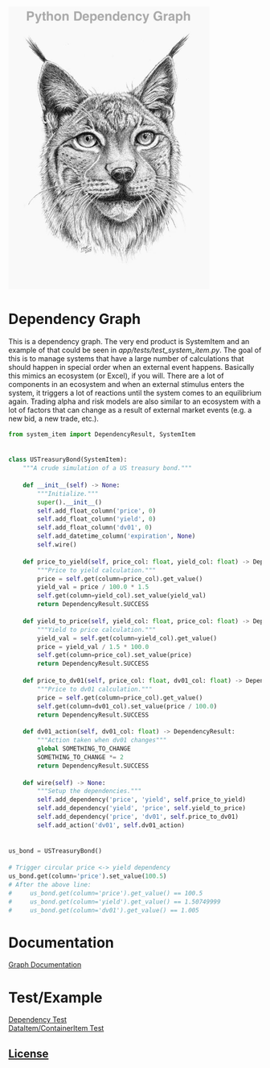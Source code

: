 <img src="dep_graph2.jpg" alt="drawing" width="400"/>

# Dependency Graph
This is a dependency graph. The very end product is SystemItem and an example of that could be seen in <I>app/tests/test_system_item.py</I>.
The goal of this is to manage systems that have a large number of calculations that should happen in special order when an external event happens. Basically this mimics an ecosystem (or Excel), if you will. There are a lot of components in an ecosystem and when an external stimulus enters the system, it triggers a lot of reactions until the system comes to an equilibrium again. Trading alpha and risk models are also similar to an ecosystem with a lot of factors that can change as a result of external market events (e.g. a new bid, a new trade, etc.).<BR>
    
```Python
from system_item import DependencyResult, SystemItem


class USTreasuryBond(SystemItem):
    """A crude simulation of a US treasury bond."""

    def __init__(self) -> None:
        """Initialize."""
        super().__init__()
        self.add_float_column('price', 0)
        self.add_float_column('yield', 0)
        self.add_float_column('dv01', 0)
        self.add_datetime_column('expiration', None)
        self.wire()

    def price_to_yield(self, price_col: float, yield_col: float) -> DependencyResult:
        """Price to yield calculation."""
        price = self.get(column=price_col).get_value()
        yield_val = price / 100.0 * 1.5
        self.get(column=yield_col).set_value(yield_val)
        return DependencyResult.SUCCESS

    def yield_to_price(self, yield_col: float, price_col: float) -> DependencyResult:
        """Yield to price calculation."""
        yield_val = self.get(column=yield_col).get_value()
        price = yield_val / 1.5 * 100.0
        self.get(column=price_col).set_value(price)
        return DependencyResult.SUCCESS

    def price_to_dv01(self, price_col: float, dv01_col: float) -> DependencyResult:
        """Price to dv01 calculation."""
        price = self.get(column=price_col).get_value()
        self.get(column=dv01_col).set_value(price / 100.0)
        return DependencyResult.SUCCESS

    def dv01_action(self, dv01_col: float) -> DependencyResult:
        """Action taken when dv01 changes"""
        global SOMETHING_TO_CHANGE
        SOMETHING_TO_CHANGE *= 2
        return DependencyResult.SUCCESS

    def wire(self) -> None:
        """Setup the dependencies."""
        self.add_dependency('price', 'yield', self.price_to_yield)
        self.add_dependency('yield', 'price', self.yield_to_price)
        self.add_dependency('price', 'dv01', self.price_to_dv01)
        self.add_action('dv01', self.dv01_action)


us_bond = USTreasuryBond()

# Trigger circular price <-> yield dependency
us_bond.get(column='price').set_value(100.5)
# After the above line:
#     us_bond.get(column='price').get_value() == 100.5
#     us_bond.get(column='yield').get_value() == 1.50749999
#     us_bond.get(column='dv01').get_value() == 1.005
```

# Documentation
[Graph Documentation](DepGraph.md)<BR>

# Test/Example
[Dependency Test](app/tests/test_system_item.py)<BR>
[DataItem/ContainerItem Test](app/tests/test_data_item.py)
    
## [License](LICENSE.md)
